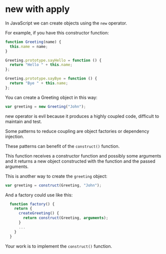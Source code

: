 # new with apply

In JavaScript we can create objects using the `new` operator.

For example, if you have this constructor function:

```javascript
function Greeting(name) {
  this.name = name;
}

Greeting.prototype.sayHello = function () {
  return "Hello " + this.name;
};

Greeting.prototype.sayBye = function () {
  return "Bye " + this.name;
};
```

You can create a Greeting object in this way:

```javascript
var greeting = new Greeting("John");
```

new operator is evil because it produces a highly coupled code, difficult to maintain and test.

Some patterns to reduce coupling are object factories or dependency injection.

These patterns can benefit of the `construct()` function.

This function receives a constructor function and possibly some arguments and it returns a new object constructed with the function and the passed arguments.

This is another way to create the `greeting` object:

```javascript
var greeting = construct(Greeting, "John");
```

And a factory could use like this:

```javascript
  function factory() {
    return {
      createGreeting() {
        return construct(Greeting, arguments);
      }
      ...
    }
  }
```

Your work is to implement the `construct()` function.

